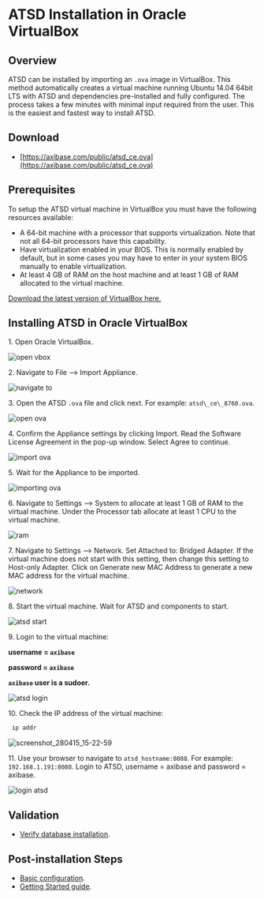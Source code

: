 # ATSD Installation in Oracle VirtualBox

## Overview

ATSD can be installed by importing an `.ova` image in VirtualBox. This
method automatically creates a virtual machine running Ubuntu 14.04
64bit LTS with ATSD and dependencies pre-installed and fully configured.
The process takes a few minutes with minimal input required from the
user. This is the easiest and fastest way to install ATSD.

## Download

* [https://axibase.com/public/atsd_ce.ova](https://axibase.com/public/atsd_ce.ova)

## Prerequisites

To setup the ATSD virtual machine in VirtualBox you must have the
following resources available:

-   A 64-bit machine with a processor that supports virtualization. Note
    that not all 64-bit processors have this capability.
-   Have virtualization enabled in your BIOS. This is normally enabled
    by default, but in some cases you may have to enter in your system BIOS
    manually to enable virtualization.
-   At least 4 GB of RAM on the host machine and at least 1 GB of RAM
    allocated to the virtual machine.

[Download the latest version of VirtualBox
here.](https://www.virtualbox.org/wiki/Downloads)

## Installing ATSD in Oracle VirtualBox

​1. Open Oracle VirtualBox.

![](images/open-vbox.png "open vbox")

​2. Navigate to File –\> Import Appliance.

![](images/navigate-to.png "navigate to")

​3. Open the ATSD `.ova` file and click next. For example:
`atsd\_ce\_8760.ova`.

![](images/open-ova1.png "open ova")

​4. Confirm the Appliance settings by clicking Import. Read the Software
License Agreement in the pop-up window. Select Agree to continue.

![](images/import-ova1.png "import ova")

​5. Wait for the Appliance to be imported.

![](images/importing-ova.png "importing ova")

​6. Navigate to Settings –\> System to allocate at least 1 GB of RAM to
the virtual machine. Under the Processor tab allocate at least 1 CPU to
the virtual machine.

![](images/ram.png "ram")

​7. Navigate to Settings –\> Network. Set Attached to: Bridged Adapter.
If the virtual machine does not start with this setting, then change
this setting to Host-only Adapter. Click on Generate new MAC Address to
generate a new MAC address for the virtual machine.

![](images/network-e1428917172451.png "network")

​8. Start the virtual machine. Wait for ATSD and components to start.

![](images/atsd-start.png "atsd start")

​9. Login to the virtual machine:

**username = `axibase`**

**password = `axibase`**

**`axibase` user is a sudoer.**

![](images/atsd-login.png "atsd login")

​10. Check the IP address of the virtual machine:

```sh
 ip addr                                                                  
```

![](images/screenshot_280415_15-22-59.png "screenshot_280415_15-22-59")

​11. Use your browser to navigate to `atsd_hostname:8088`. For example:
`192.168.1.191:8088`. Login to ATSD, username = axibase and password =
axibase.

![](images/login-atsd.png "login atsd")


## Validation

* [Verify database installation](verifying-installation.md).

## Post-installation Steps

* [Basic configuration](post-installation.md).
* [Getting Started guide](/tutorials/getting-started.md).
